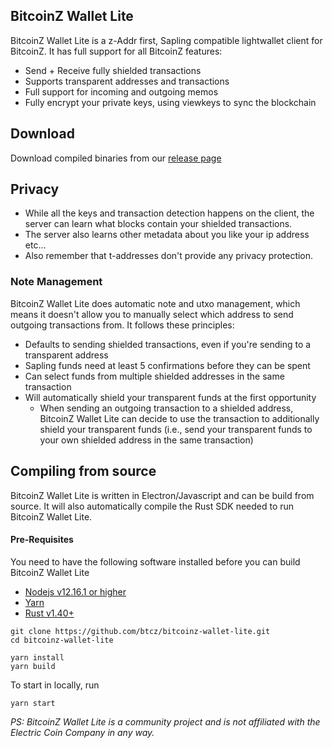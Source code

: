 ## BitcoinZ Wallet Lite
BitcoinZ Wallet Lite is a z-Addr first, Sapling compatible lightwallet client for BitcoinZ. It has full support for all BitcoinZ features:
- Send + Receive fully shielded transactions
- Supports transparent addresses and transactions
- Full support for incoming and outgoing memos
- Fully encrypt your private keys, using viewkeys to sync the blockchain

## Download
Download compiled binaries from our [release page](https://github.com/btcz/bitcoinz-wallet-lite/releases)

## Privacy
* While all the keys and transaction detection happens on the client, the server can learn what blocks contain your shielded transactions.
* The server also learns other metadata about you like your ip address etc...
* Also remember that t-addresses don't provide any privacy protection.


### Note Management
BitcoinZ Wallet Lite does automatic note and utxo management, which means it doesn't allow you to manually select which address to send outgoing transactions from. It follows these principles:
* Defaults to sending shielded transactions, even if you're sending to a transparent address
* Sapling funds need at least 5 confirmations before they can be spent
* Can select funds from multiple shielded addresses in the same transaction
* Will automatically shield your transparent funds at the first opportunity
    * When sending an outgoing transaction to a shielded address, BitcoinZ Wallet Lite can decide to use the transaction to additionally shield your transparent funds (i.e., send your transparent funds to your own shielded address in the same transaction)

## Compiling from source
BitcoinZ Wallet Lite is written in Electron/Javascript and can be build from source. It will also automatically compile the Rust SDK needed to run BitcoinZ Wallet Lite.

#### Pre-Requisites
You need to have the following software installed before you can build BitcoinZ Wallet Lite

* [Nodejs v12.16.1 or higher](https://nodejs.org)
* [Yarn](https://yarnpkg.com)
* [Rust v1.40+](https://www.rust-lang.org/tools/install)

```
git clone https://github.com/btcz/bitcoinz-wallet-lite.git
cd bitcoinz-wallet-lite

yarn install
yarn build
```

To start in locally, run
```
yarn start
```

_PS: BitcoinZ Wallet Lite is a community project and is not affiliated with the Electric Coin Company in any way._
